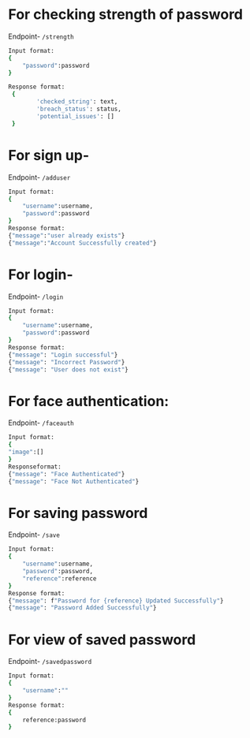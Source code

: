 # For checking strength of password 
Endpoint- `/strength`
```bash
Input format:
{
    "password":password
}

Response format:
 {
        'checked_string': text,
        'breach_status': status,
        'potential_issues': []
 }
```


# For sign up-
Endpoint- `/adduser`
```bash
Input format:
{
    "username":username,
    "password":password
}
Response format:
{"message":"user already exists"}
{"message":"Account Successfully created"}
```


# For login-
Endpoint- `/login`
```bash
Input format:
{
    "username":username,
    "password":password
}
Response format:
{"message": "Login successful"}
{"message": "Incorrect Password"}
{"message": "User does not exist"}
```


# For face authentication:
Endpoint- `/faceauth`
```bash
Input format:
{
"image":[]
}
Responseformat:
{"message": "Face Authenticated"}
{"message": "Face Not Authenticated"}
```

# For saving password
Endpoint- `/save`
```bash
Input format:
{
    "username":username,
    "password":password,
    "reference":reference
}
Response format:
{"message": f"Password for {reference} Updated Successfully"}
{"message": "Password Added Successfully"}
```


# For view of saved password
Endpoint- `/savedpassword`
```bash
Input format:
{
    "username":""
}
Response format:
{
    reference:password
}
```



